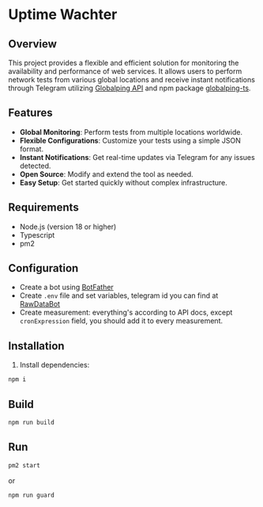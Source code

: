 # Uptime Wachter

## Overview
This project provides a flexible and efficient solution for monitoring the availability and performance of web services. It allows users to perform network tests from various global locations and receive instant notifications through Telegram utilizing [Globalping API](https://globalping.io/docs/api.globalping.io) and npm package [globalping-ts](https://www.npmjs.com/package/globalping-ts).

## Features
- **Global Monitoring**: Perform tests from multiple locations worldwide.
- **Flexible Configurations**: Customize your tests using a simple JSON format.
- **Instant Notifications**: Get real-time updates via Telegram for any issues detected.
- **Open Source**: Modify and extend the tool as needed.
- **Easy Setup**: Get started quickly without complex infrastructure.

## Requirements
- Node.js (version 18 or higher)
- Typescript
- pm2

## Configuration
- Create a bot using [BotFather](http://t.me/BotFather)
- Create ```.env``` file and set variables, telegram id you can find at [RawDataBot](http://t.me/RawDataBot)
- Create measurement: everything's according to API docs, except ```cronExpression``` field, you should add it to every measurement.

## Installation
1. Install dependencies: 
```sh
npm i
```

## Build

```sh
npm run build
```
## Run
```sh
pm2 start
```
or
```sh
npm run guard
```
